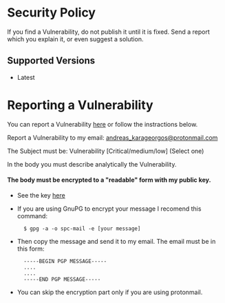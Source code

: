 # Security Policy

If you find a Vulnerability, do not publish it until it is fixed.
Send a report which you explain it, or even suggest a solution.

## Supported Versions

* Latest

# Reporting a Vulnerability

You can report a Vulnerability [here](https://github.com/AndreasKarageorgos/SPC-Chat/security/advisories) or follow the instractions below.

Report a Vulnerability to my email: andreas_karageorgos@protonmail.com

The Subject must be: Vulnerability [Critical/medium/low] (Select one)

In the body you must describe analytically the Vulnerability.

#### The body must be encrypted to a "readable" form with my public key.

* See the key [here](https://github.com/AndreasKarageorgos/SPC-Chat/blob/master/public.asc)

* If you are using GnuPG to encrypt your message I recomend this command:

        $ gpg -a -o spc-mail -e [your message]

* Then copy the message and send it to my email. The email must be in this form:

        -----BEGIN PGP MESSAGE-----
        ....
        ....
        -----END PGP MESSAGE-----

* You can skip the encryption part only if you are using protonmail.

